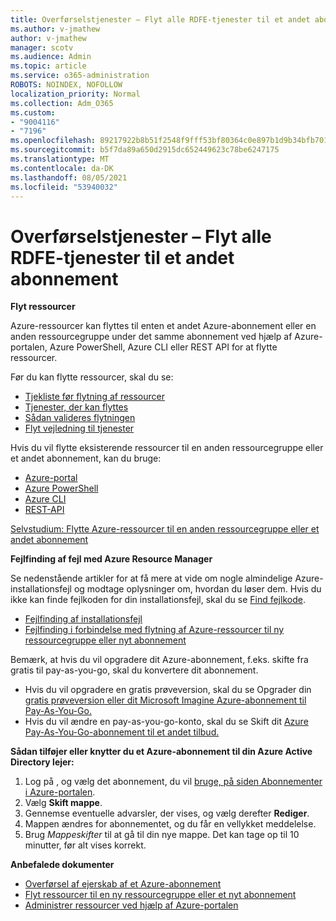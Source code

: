 ```yaml
---
title: Overførselstjenester – Flyt alle RDFE-tjenester til et andet abonnement
ms.author: v-jmathew
author: v-jmathew
manager: scotv
ms.audience: Admin
ms.topic: article
ms.service: o365-administration
ROBOTS: NOINDEX, NOFOLLOW
localization_priority: Normal
ms.collection: Adm_O365
ms.custom:
- "9004116"
- "7196"
ms.openlocfilehash: 89217922b8b51f2548f9fff53bf80364c0e897b1d9b34bfb7016f0b0f197cf17
ms.sourcegitcommit: b5f7da89a650d2915dc652449623c78be6247175
ms.translationtype: MT
ms.contentlocale: da-DK
ms.lasthandoff: 08/05/2021
ms.locfileid: "53940032"
---
```

# <a name="transfer-services---move-all-rdfe-services-to-another-subscription"></a>Overførselstjenester – Flyt alle RDFE-tjenester til et andet abonnement

**Flyt ressourcer**

Azure-ressourcer kan flyttes til enten et andet Azure-abonnement eller en anden ressourcegruppe under det samme abonnement ved hjælp af Azure-portalen, Azure PowerShell, Azure CLI eller REST API for at flytte ressourcer.

Før du kan flytte ressourcer, skal du se:

- [Tjekliste før flytning af ressourcer](https://docs.microsoft.com/azure/azure-resource-manager/resource-group-move-resources?WT.mc_id=Portal-Microsoft_Azure_Support#checklist-before-moving-resources)
- [Tjenester, der kan flyttes](https://docs.microsoft.com/azure/azure-resource-manager/move-support-resources?WT.mc_id=Portal-Microsoft_Azure_Support)
- [Sådan valideres flytningen](https://docs.microsoft.com/azure/azure-resource-manager/resource-group-move-resources?WT.mc_id=Portal-Microsoft_Azure_Support#validate-move)
- [Flyt vejledning til tjenester](https://docs.microsoft.com/azure/azure-resource-manager/move-limitations/app-service-move-limitations?WT.mc_id=Portal-Microsoft_Azure_Support)

Hvis du vil flytte eksisterende ressourcer til en anden ressourcegruppe eller et andet abonnement, kan du bruge:

- [Azure-portal](https://docs.microsoft.com/azure/azure-resource-manager/resource-group-move-resources?WT.mc_id=Portal-Microsoft_Azure_Support#use-the-portal)
- [Azure PowerShell](https://docs.microsoft.com/azure/azure-resource-manager/resource-group-move-resources?WT.mc_id=Portal-Microsoft_Azure_Support#use-azure-powershell)
- [Azure CLI](https://docs.microsoft.com/azure/azure-resource-manager/resource-group-move-resources?WT.mc_id=Portal-Microsoft_Azure_Support#use-azure-cli)
- [REST-API](https://docs.microsoft.com/azure/azure-resource-manager/resource-group-move-resources?WT.mc_id=Portal-Microsoft_Azure_Support#use-rest-api)

[Selvstudium: Flytte Azure-ressourcer til en anden ressourcegruppe eller et andet abonnement](https://docs.microsoft.com/azure/azure-resource-manager/resource-manager-tutorial-move-resources)

**Fejlfinding af fejl med Azure Resource Manager**

Se nedenstående artikler for at få mere at vide om nogle almindelige Azure-installationsfejl og modtage oplysninger om, hvordan du løser dem. Hvis du ikke kan finde fejlkoden for din installationsfejl, skal du se [Find fejlkode](https://docs.microsoft.com/azure/azure-resource-manager/resource-manager-common-deployment-errors?WT.mc_id=Portal-Microsoft_Azure_Support#find-error-code).

- [Fejlfinding af installationsfejl](https://docs.microsoft.com/azure/azure-resource-manager/resource-manager-common-deployment-errors)
- [Fejlfinding i forbindelse med flytning af Azure-ressourcer til ny ressourcegruppe eller nyt abonnement](https://docs.microsoft.com/azure/azure-resource-manager/troubleshoot-move)

Bemærk, at hvis du vil opgradere dit Azure-abonnement, f.eks. skifte fra gratis til pay-as-you-go, skal du konvertere dit abonnement.

- Hvis du vil opgradere en gratis prøveversion, skal du se Opgrader din [gratis prøveversion eller dit Microsoft Imagine Azure-abonnement til Pay-As-You-Go.](https://docs.microsoft.com/azure/billing/billing-upgrade-azure-subscription)
- Hvis du vil ændre en pay-as-you-go-konto, skal du se Skift dit [Azure Pay-As-You-Go-abonnement til et andet tilbud.](https://docs.microsoft.com/azure/billing/billing-how-to-switch-azure-offer)

**Sådan tilføjer eller knytter du et Azure-abonnement til din Azure Active Directory lejer:**

1. Log på , og vælg det abonnement, du vil [bruge, på siden Abonnementer i Azure-portalen](https://portal.azure.com/#blade/Microsoft_Azure_Billing/SubscriptionsBlade).
2. Vælg **Skift mappe**.
3. Gennemse eventuelle advarsler, der vises, og vælg derefter **Rediger**.
4. Mappen ændres for abonnementet, og du får en vellykket meddelelse.
5. Brug *Mappeskifter* til at gå til din nye mappe. Det kan tage op til 10 minutter, før alt vises korrekt.

**Anbefalede dokumenter**

- [Overførsel af ejerskab af et Azure-abonnement](https://docs.microsoft.com/azure/billing-subscription-transfer)
- [Flyt ressourcer til en ny ressourcegruppe eller et nyt abonnement](https://docs.microsoft.com/azure/azure-resource-manager/resource-group-move-resources)
- [Administrer ressourcer ved hjælp af Azure-portalen](https://docs.microsoft.com/azure/azure-resource-manager/resource-group-portal)
